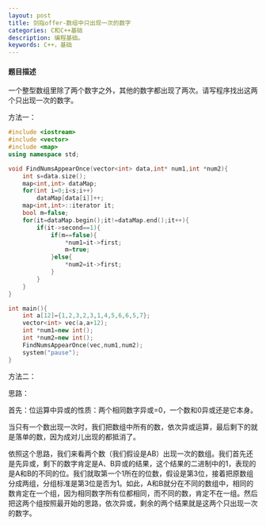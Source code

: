 ```yaml
---
layout: post
title: 剑指offer-数组中只出现一次的数字
categories: C和C++基础
description: 编程基础。
keywords: C++，基础
---
```


#### 题目描述

一个整型数组里除了两个数字之外，其他的数字都出现了两次。请写程序找出这两个只出现一次的数字。

方法一：

```cpp
#include <iostream>
#include <vector>
#include <map>
using namespace std;

void FindNumsAppearOnce(vector<int> data,int* num1,int *num2){
	int s=data.size();
	map<int,int> dataMap;
	for(int i=0;i<s;i++)
		dataMap[data[i]]++;
	map<int,int>::iterator it;
	bool m=false;
	for(it=dataMap.begin();it!=dataMap.end();it++){
		if(it->second==1){
			if(m==false){
				*num1=it->first;
				m=true;
			}else{
				*num2=it->first;
			}
		}
	}
}

int main(){
	int a[12]={1,2,3,2,3,1,4,5,6,6,5,7};
	vector<int> vec(a,a+12);
	int *num1=new int();
	int *num2=new int();
	FindNumsAppearOnce(vec,num1,num2);
	system("pause");
}
```

方法二：

思路：

首先：位运算中异或的性质：两个相同数字异或=0，一个数和0异或还是它本身。

当只有一个数出现一次时，我们把数组中所有的数，依次异或运算，最后剩下的就是落单的数，因为成对儿出现的都抵消了。

依照这个思路，我们来看两个数（我们假设是AB）出现一次的数组。我们首先还是先异或，剩下的数字肯定是A、B异或的结果，这个结果的二进制中的1，表现的是A和B的不同的位。我们就取第一个1所在的位数，假设是第3位，接着把原数组分成两组，分组标准是第3位是否为1。如此，A和B就分在不同的数组中，相同的数肯定在一个组，因为相同数字所有位都相同，而不同的数，肯定不在一组。然后把这两个组按照最开始的思路，依次异或，剩余的两个结果就是这两个只出现一次的数字。





